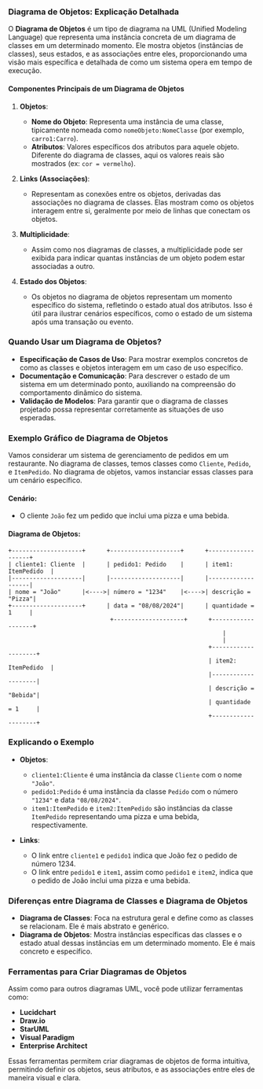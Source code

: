 ### Diagrama de Objetos: Explicação Detalhada

O **Diagrama de Objetos** é um tipo de diagrama na UML (Unified Modeling Language) que representa uma instância concreta de um diagrama de classes em um determinado momento. Ele mostra objetos (instâncias de classes), seus estados, e as associações entre eles, proporcionando uma visão mais específica e detalhada de como um sistema opera em tempo de execução.

#### Componentes Principais de um Diagrama de Objetos

1. **Objetos**:
   - **Nome do Objeto**: Representa uma instância de uma classe, tipicamente nomeada como `nomeObjeto:NomeClasse` (por exemplo, `carro1:Carro`).
   - **Atributos**: Valores específicos dos atributos para aquele objeto. Diferente do diagrama de classes, aqui os valores reais são mostrados (ex: `cor = vermelho`).
  
2. **Links (Associações)**:
   - Representam as conexões entre os objetos, derivadas das associações no diagrama de classes. Elas mostram como os objetos interagem entre si, geralmente por meio de linhas que conectam os objetos.

3. **Multiplicidade**:
   - Assim como nos diagramas de classes, a multiplicidade pode ser exibida para indicar quantas instâncias de um objeto podem estar associadas a outro.

4. **Estado dos Objetos**:
   - Os objetos no diagrama de objetos representam um momento específico do sistema, refletindo o estado atual dos atributos. Isso é útil para ilustrar cenários específicos, como o estado de um sistema após uma transação ou evento.

### Quando Usar um Diagrama de Objetos?

- **Especificação de Casos de Uso**: Para mostrar exemplos concretos de como as classes e objetos interagem em um caso de uso específico.
- **Documentação e Comunicação**: Para descrever o estado de um sistema em um determinado ponto, auxiliando na compreensão do comportamento dinâmico do sistema.
- **Validação de Modelos**: Para garantir que o diagrama de classes projetado possa representar corretamente as situações de uso esperadas.

### Exemplo Gráfico de Diagrama de Objetos

Vamos considerar um sistema de gerenciamento de pedidos em um restaurante. No diagrama de classes, temos classes como `Cliente`, `Pedido`, e `ItemPedido`. No diagrama de objetos, vamos instanciar essas classes para um cenário específico.

#### Cenário:
- O cliente `João` fez um pedido que inclui uma pizza e uma bebida.

#### Diagrama de Objetos:

```
+--------------------+      +--------------------+      +-------------------+
| cliente1: Cliente  |      | pedido1: Pedido    |      | item1: ItemPedido  |
|--------------------|      |--------------------|      |-------------------|
| nome = "João"      |<---->| número = "1234"    |<---->| descrição = "Pizza"|
+--------------------+      | data = "08/08/2024"|      | quantidade = 1     |
                             +--------------------+      +-------------------+
                                                             |
                                                             |
                                                         +--------------------+
                                                         | item2: ItemPedido  |
                                                         |--------------------|
                                                         | descrição = "Bebida"|
                                                         | quantidade = 1     |
                                                         +--------------------+
```

### Explicando o Exemplo

- **Objetos**:
  - `cliente1:Cliente` é uma instância da classe `Cliente` com o nome `"João"`.
  - `pedido1:Pedido` é uma instância da classe `Pedido` com o número `"1234"` e data `"08/08/2024"`.
  - `item1:ItemPedido` e `item2:ItemPedido` são instâncias da classe `ItemPedido` representando uma pizza e uma bebida, respectivamente.

- **Links**:
  - O link entre `cliente1` e `pedido1` indica que João fez o pedido de número 1234.
  - O link entre `pedido1` e `item1`, assim como `pedido1` e `item2`, indica que o pedido de João inclui uma pizza e uma bebida.

### Diferenças entre Diagrama de Classes e Diagrama de Objetos

- **Diagrama de Classes**: Foca na estrutura geral e define como as classes se relacionam. Ele é mais abstrato e genérico.
- **Diagrama de Objetos**: Mostra instâncias específicas das classes e o estado atual dessas instâncias em um determinado momento. Ele é mais concreto e específico.

### Ferramentas para Criar Diagramas de Objetos

Assim como para outros diagramas UML, você pode utilizar ferramentas como:
- **Lucidchart**
- **Draw.io**
- **StarUML**
- **Visual Paradigm**
- **Enterprise Architect**

Essas ferramentas permitem criar diagramas de objetos de forma intuitiva, permitindo definir os objetos, seus atributos, e as associações entre eles de maneira visual e clara.

